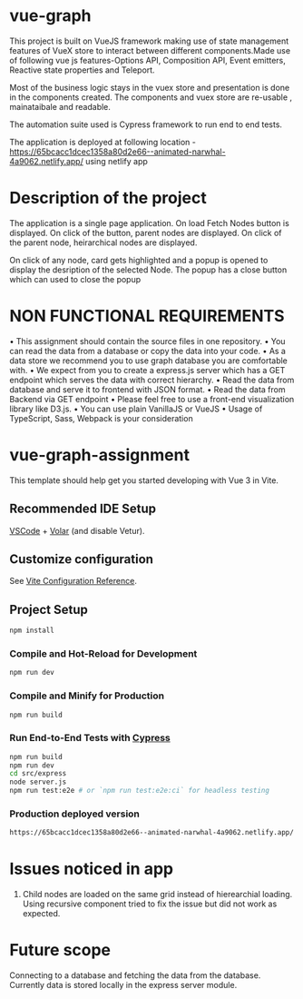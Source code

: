 # vue-graph
This project is built on VueJS framework making use of state management features of VueX store to interact between different components.Made use of following vue js features-Options API, Composition API, Event emitters, Reactive state properties and Teleport. 

Most of the business logic stays in the vuex store and presentation is done in the components created. The components and vuex store are re-usable , mainataibale and readable. 

The automation suite used is Cypress framework to run end to end tests.

The application is deployed at following location - https://65bcacc1dcec1358a80d2e66--animated-narwhal-4a9062.netlify.app/ using netlify app

# Description of the project
The application is a single page application. On load Fetch Nodes button is displayed. On click of the button, parent nodes are displayed. On click of the parent node, heirarchical nodes are displayed. 

On click of any node, card gets highlighted and a popup is opened to display the desription of the selected Node. The popup has a close button which can used to close the popup

# NON FUNCTIONAL REQUIREMENTS
• This assignment should contain the source files in one repository.
• You can read the data from a database or copy the data into your code.
• As a data store we recommend you to use graph database you are comfortable with.
• We expect from you to create a express.js server which has a GET endpoint which
serves the data with correct hierarchy.
• Read the data from database and serve it to frontend with JSON format.
• Read the data from Backend via GET endpoint
• Please feel free to use a front-end visualization library like D3.js.
• You can use plain VanillaJS or VueJS
• Usage of TypeScript, Sass, Webpack is your consideration

# vue-graph-assignment

This template should help get you started developing with Vue 3 in Vite.

## Recommended IDE Setup

[VSCode](https://code.visualstudio.com/) + [Volar](https://marketplace.visualstudio.com/items?itemName=johnsoncodehk.volar) (and disable Vetur).

## Customize configuration

See [Vite Configuration Reference](https://vitejs.dev/config/).

## Project Setup

```sh
npm install
```

### Compile and Hot-Reload for Development

```sh
npm run dev
```

### Compile and Minify for Production

```sh
npm run build
```

### Run End-to-End Tests with [Cypress](https://www.cypress.io/)

```sh
npm run build
npm run dev
cd src/express
node server.js
npm run test:e2e # or `npm run test:e2e:ci` for headless testing
```

### Production deployed version

```sh
https://65bcacc1dcec1358a80d2e66--animated-narwhal-4a9062.netlify.app/
```

# Issues noticed in app
1. Child nodes are loaded on the same grid instead of hierearchial loading. Using recursive component tried to fix the issue but did not work as expected.

# Future scope
Connecting to a database and fetching the data from the database. Currently data is stored locally in the express server module.
